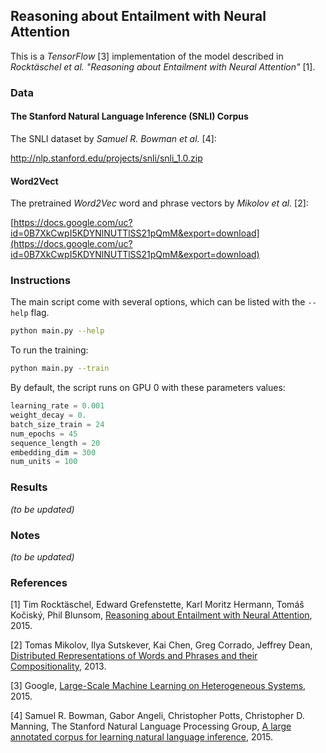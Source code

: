 ## Reasoning about Entailment with Neural Attention

This is a *TensorFlow* [3] implementation of the model described in *Rocktäschel et al.* *"Reasoning about Entailment with Neural Attention"* [1].

### Data

#### The Stanford Natural Language Inference (SNLI) Corpus

The SNLI dataset by *Samuel R. Bowman et al.* [4]:

http://nlp.stanford.edu/projects/snli/snli_1.0.zip

#### Word2Vect

The pretrained *Word2Vec* word and phrase vectors by *Mikolov et al.* [2]:

[https://docs.google.com/uc?id=0B7XkCwpI5KDYNlNUTTlSS21pQmM&export=download](https://docs.google.com/uc?id=0B7XkCwpI5KDYNlNUTTlSS21pQmM&export=download)

### Instructions

The main script come with several options, which can be listed with the `--help` flag.
```bash
python main.py --help
```

To run the training:
```bash
python main.py --train
```
By default, the script runs on GPU 0 with these parameters values:
```python
learning_rate = 0.001
weight_decay = 0.
batch_size_train = 24
num_epochs = 45
sequence_length = 20
embedding_dim = 300
num_units = 100

```


### Results
*(to be updated)*

### Notes

*(to be updated)*

### References

[1] Tim Rocktäschel, Edward Grefenstette, Karl Moritz Hermann, Tomáš Kočiský, Phil Blunsom, [Reasoning about Entailment with Neural Attention](https://arxiv.org/abs/1509.06664), 2015.

[2] Tomas Mikolov, Ilya Sutskever, Kai Chen, Greg Corrado, Jeffrey Dean, [Distributed Representations of Words and Phrases and their Compositionality](https://arxiv.org/abs/1310.4546), 2013.

[3] Google, [Large-Scale Machine Learning on Heterogeneous Systems](http://tensorflow.org/), 2015.

[4] Samuel R. Bowman, Gabor Angeli, Christopher Potts, Christopher D. Manning, The Stanford Natural Language Processing Group, [A large annotated corpus for learning natural language inference](http://nlp.stanford.edu/projects/snli/),  2015.

